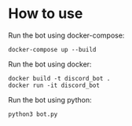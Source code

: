 # How to use

Run the bot using docker-compose:
```
docker-compose up --build
```

Run the bot using docker:
```
docker build -t discord_bot .
docker run -it discord_bot
```

Run the bot using python:
```
python3 bot.py
```

